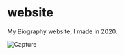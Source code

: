 # website
My Biography website, I made in 2020.

![Capture](https://user-images.githubusercontent.com/47070055/119203426-e844ac80-ba8a-11eb-90e9-8e865f66b7af.PNG)
